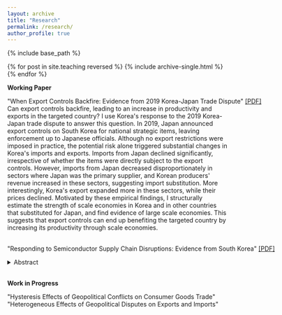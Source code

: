 ```yaml
---
layout: archive
title: "Research"
permalink: /research/
author_profile: true
---
```


{% include base_path %}

{% for post in site.teaching reversed %}
  {% include archive-single.html %}
{% endfor %}

**Working Paper**<br>
<div style="margin-bottom: 1px;"></div>
<span class="indent" style="white-space: nowrap;">"When Export Controls Backfire: Evidence from 2019 Korea-Japan Trade Dispute" <a href="https://younghoon-econ.github.io/YKim_JMP.pdf" target="_blank">[PDF]</a></span><br>
<div class="abstract">
  Can export controls backfire, leading to an increase in productivity and exports in the targeted country? I use Korea's response to the 2019 Korea-Japan trade dispute to answer this question. In 2019, Japan announced export controls on South Korea for national strategic items, leaving enforcement up to Japanese officials. Although no export restrictions were imposed in practice, the potential risk alone triggered substantial changes in Korea's imports and exports. Imports from Japan declined significantly, irrespective of whether the items were directly subject to the export controls. However, imports from Japan decreased disproportionately in sectors where Japan was the primary supplier, and Korean producers' revenue increased in these sectors, suggesting import substitution. More interestingly, Korea's export expanded more in these sectors, while their prices declined. Motivated by these empirical findings, I structurally estimate the strength of scale economies in Korea and in other countries that substituted for Japan, and find evidence of large scale economies. This suggests that export controls can end up benefiting the targeted country by increasing its productivity through scale economies.</div><br>
  
<span class="indent" style="margin-bottom: 0; white-space: nowrap;">"Responding to Semiconductor Supply Chain Disruptions: Evidence from South Korea" <a href="https://younghoon-econ.github.io/YKim_Semicon_Feb2024.pdf" target="_blank">[PDF]</a></span><br>
<details>
  <summary class="indent" style="font-size: 14px; margin-top: 0;">Abstract</summary>
  <p class="abstract">
    How might semiconductor producers respond to the possibility of restricted access to key imported intermediate goods? And how might this response vary across inputs? I use the response from Korean semiconductor producers amid the 2019 Korea-Japan political dispute to answer these questions. In July 2019, Japan announced potential export controls on South Korea for three key semiconductor inputs, leaving implementation to Japanese officials. Although no export restrictions were applied in practice, the announcement itself triggered uncertainty over the global supply chain, leading to drastically different responses from Korean producers across the three targeted inputs. I present a model featuring two adjustment margins&mdash;inventories and global sourcing decisions&mdash;with heterogeneity across inputs in the initial share of sourcing from Japan. I show that the calibrated model matches the heterogeneous patterns across the three inputs, suggesting that these two adjustment margins played an important role in practice. Using the model, I also solve for how Korean producers would have responded had Japan extended its export controls to other key semiconductor inputs. These counterfactual responses align with actual responses, indicating that semiconductor producers feared an extension of Japanese export controls.
  </p>
</details>
<br>


**Work in Progress**<br>
<div style="margin-bottom: 1px;"></div>
<span class="indent">"Hysteresis Effects of Geopolitical Conflicts on Consumer Goods Trade"</span><br>
<span class="indent">"Heterogeneous Effects of Geopolitical Disputes on Exports and Imports"</span><br>

